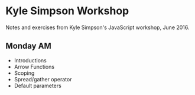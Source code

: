 # Kyle Simpson Workshop
Notes and exercises from Kyle Simpson's JavaScript workshop, June 2016.

## Monday AM
* Introductions
* Arrow Functions
* Scoping
* Spread/gather operator
* Default parameters
